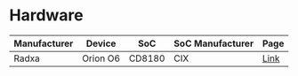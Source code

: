 # Hardware
| Manufacturer | Device   | SoC    | SoC Manufacturer | Page |
|--------------|----------|--------|------------------|------|
| Radxa        | Orion O6 | CD8180 | CIX              |[Link](hardware/radxa/orion/orion.md) |

